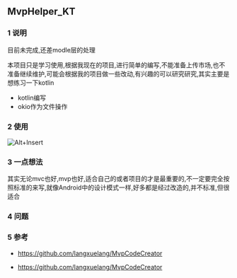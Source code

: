 ## MvpHelper_KT

### 1 说明

目前未完成,还差modle层的处理

本项目只是学习使用,根据我现在的项目,进行简单的编写,不能准备上传市场,也不准备继续维护,可能会根据我的项目做一些改动,有兴趣的可以研究研究,其实主要是想练习一下kotlin

- kotlin编写
- okio作为文件操作

### 2 使用

![Alt+Insert][1]

### 3 一点想法

其实无论mvc也好,mvp也好,适合自己的或者项目的才是最重要的,不一定要完全按照标准的来写,就像Android中的设计模式一样,好多都是经过改造的,并不标准,但很适合

### 4 问题

### 5 参考

- https://github.com/langxuelang/MvpCodeCreator
- https://github.com/langxuelang/MvpCodeCreator


  [1]: http://github.com/yizeliang/MvpHelper_KT/raw/master/screenshots/1.png